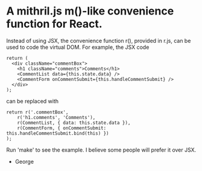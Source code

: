 
# A mithril.js m()-like convenience function for React.  

Instead of using JSX, the convenience function r(), provided in r.js, can be used to code the virtual DOM.  For example, the JSX code

    return (
      <div className="commentBox">
        <h1 className="comments">Comments</h1>
        <CommentList data={this.state.data} />
        <CommentForm onCommentSubmit={this.handleCommentSubmit} />
      </div>
    );

can be replaced with

    return r('.commentBox', 
        r('h1.comments', 'Comments'),
        r(CommentList, { data: this.state.data }),
        r(CommentForm, { onCommentSubmit: this.handleCommentSubmit.bind(this) })
    );

Run 'make' to see the example.  I believe some people will prefer it over JSX.


- George



